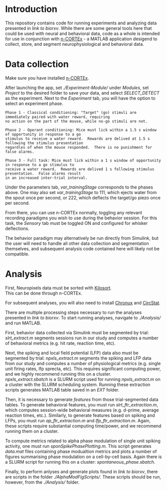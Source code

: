 # Introduction
This repository contains code for running experiments and analyzing data presented in *link to biorxv*.
While there are some general tools here that could be used with neural and behavioral data, code as 
a whole is intended for use in conjunction with [n-CORTEx](https://github.com/Neural-Control-Engineering/n-CORTex) - 
a MATLAB application desigend to collect, store, and segment neurophysiological and behavioral data.

# Data collection 
Make sure you have installed [n-CORTEx](https://github.com/Neural-Control-Engineering/n-CORTex).

After launching the app, set *./Experiment-Module/* under *Modules*, set *Project* to the desired 
folder to save your data, and select *SELECT_DETECT* as the experiment. Next to the 
*Experiment* tab, you will have the option to select an experiment phase. 

    Phase 1 - Classical conditioning: "Target" (go) stimuli are immediately paired with water reward, requiring
    no action on the part of the mouse, while no-go stimuli are not.

    Phase 2 - Operant conditioning: Mice must lick within a 1.5 s window of opportunity in response to a go 
    stimulus to receive a water reward.  Rewards are delived at 1.5 s following the stimulus presentation 
    regardles of when the mouse responded.  There is no punishment for false alarms.

    Phase 3 - Full task: Mice must lick within a 1 s window of opportunity in response to a go stimulus to 
    receive a water reward.  Rewards are delived 1 s following stimulus presentation.  False alarms result 
    in an increased inter-trial interval.

Under the parameters tab, *var_trainingStage* corresponds to the phases above.  One may also set *var_trainingStage* to 
111, which ejects water from the spout once per second, or 222, which deflects the target/go piezo once per second.

From there, you can use n-CORTEx normally, toggling any relevant recording paradigms you wish to use during the behavior session.
For this task, the *Sensory* tab must be toggled ON and configured for whisker deflections.

The behavior paradigm may alternatively be run directly from Simulink, but the user will need to handle all 
other data collection and segmentation themselves, and subsequent analysis code contained here will likely 
not be compatible.

# Analysis 
First, Neuropixels data must be sorted with [Kilosort](https://github.com/MouseLand/Kilosort).  
This can be done through n-CORTEx.

For subsequent analyses, you will also need to install [Chronux](https://chronux.org/) and [CircStat](https://github.com/circstat/circstat-matlab).

There are multiple processing steps necessary to run the analyses presented in *link to biorxv*.
To start running analyses, navigate to *./Analysis/* and run MATLAB.

First, behavior data collected via Simulink must be segmented by trial:
*slrt_extract.m* segments sessions run in our study and computes a number of behavioral metrics (e.g. hit rate, reaction time, etc).

Next, the spiking and local field potential (LFP) data also must be segmented by trial:
*npxls_extract.m* segments the spiking and LFP data from our study and computes a number of physiological metrics (e.g. single unit firing rates, lfp sprecta, etc).
This requires significant computing power, and we highly recommend running this on a cluster.  
*npxls_extract.sbatch* is a SLURM script used for running *npxls_extract.m* on a cluster with the SLURM scheduling system.
Running these extraction scripts generates MATLAB table saved in an *EXT* folder.

Then, it is necessary to generate *features* from those trial-segmented data tables.
To generate behavioral features, you must run *slrt_ftr_extraction.m*, which computes session-wide behavioral measures (e.g. d-prime, average reaction times, etc.).
Similarly, to generate features based on spiking and LFPs, you must run *ap_ftr_extraction.m* and *lfp_ftr_extraction.m*.
Again, these scripts require substantial computing time/power, and we recommend running them on a cluster.

To compute metrics related to alpha phase modulation of single unit spiking activity, one must run *sponSpikePhasePlotting.m*.
This script generates *data.mat* files containing phase modualtion metrics and plots a number of figures summarising 
phase modulation on a cell-by-cell basis.  Again there is a SLURM script for running this on a cluster: *spontaneous_phase.sbatch*.

Finally, to perform anlyses and generate plots found in *link to biorxv*, there are scripts in the folder *./AlphaModFigScripts/*.
These scripts should be run, however, from the *./Analysis/* folder.
